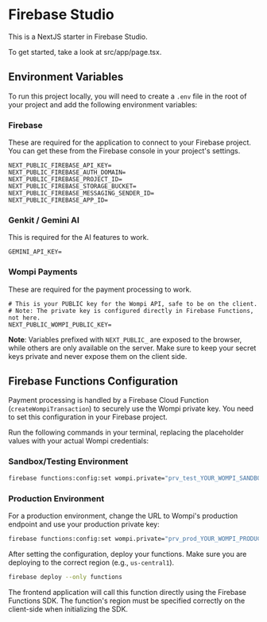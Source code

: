 # Firebase Studio

This is a NextJS starter in Firebase Studio.

To get started, take a look at src/app/page.tsx.

## Environment Variables

To run this project locally, you will need to create a `.env` file in the root of your project and add the following environment variables:

### Firebase
These are required for the application to connect to your Firebase project. You can get these from the Firebase console in your project's settings.

```
NEXT_PUBLIC_FIREBASE_API_KEY=
NEXT_PUBLIC_FIREBASE_AUTH_DOMAIN=
NEXT_PUBLIC_FIREBASE_PROJECT_ID=
NEXT_PUBLIC_FIREBASE_STORAGE_BUCKET=
NEXT_PUBLIC_FIREBASE_MESSAGING_SENDER_ID=
NEXT_PUBLIC_FIREBASE_APP_ID=
```

### Genkit / Gemini AI
This is required for the AI features to work.

```
GEMINI_API_KEY=
```

### Wompi Payments
These are required for the payment processing to work.

```
# This is your PUBLIC key for the Wompi API, safe to be on the client.
# Note: The private key is configured directly in Firebase Functions, not here.
NEXT_PUBLIC_WOMPI_PUBLIC_KEY=
```

**Note**: Variables prefixed with `NEXT_PUBLIC_` are exposed to the browser, while others are only available on the server. Make sure to keep your secret keys private and never expose them on the client side.

## Firebase Functions Configuration

Payment processing is handled by a Firebase Cloud Function (`createWompiTransaction`) to securely use the Wompi private key. You need to set this configuration in your Firebase project.

Run the following commands in your terminal, replacing the placeholder values with your actual Wompi credentials:

### Sandbox/Testing Environment
```bash
firebase functions:config:set wompi.private="prv_test_YOUR_WOMPI_SANDBOX_PRIVATE_KEY" wompi.url="https://sandbox.wompi.co/v1"
```

### Production Environment
For a production environment, change the URL to Wompi's production endpoint and use your production private key:
```bash
firebase functions:config:set wompi.private="prv_prod_YOUR_WOMPI_PRODUCTION_PRIVATE_KEY" wompi.url="https://production.wompi.co/v1"
```

After setting the configuration, deploy your functions. Make sure you are deploying to the correct region (e.g., `us-central1`).

```bash
firebase deploy --only functions
```

The frontend application will call this function directly using the Firebase Functions SDK. The function's region must be specified correctly on the client-side when initializing the SDK.
